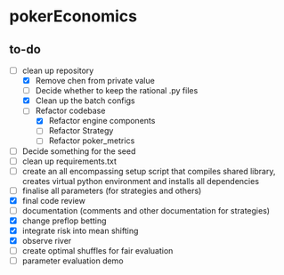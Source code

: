 # pokerEconomics

## to-do

- [ ] clean up repository
  - [x] Remove chen from private value
  - [ ] Decide whether to keep the rational .py files
  - [x] Clean up the batch configs
  - [ ] Refactor codebase
    - [x] Refactor engine components
    - [ ] Refactor Strategy
    - [ ] Refactor poker_metrics
- [ ] Decide something for the seed
- [ ] clean up requirements.txt
- [ ] create an all encompassing setup script that compiles shared library, creates virtual python environment and installs all dependencies
- [ ] finalise all parameters (for strategies and others)
- [x] final code review
- [ ] documentation (comments and other documentation for strategies)
- [x] change preflop betting
- [x] integrate risk into mean shifting
- [x] observe river
- [ ] create optimal shuffles for fair evaluation
- [ ] parameter evaluation demo
